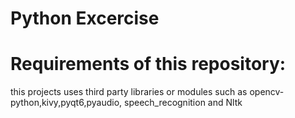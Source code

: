 # Python Excercise

# Requirements of this repository:
this projects uses third party libraries or modules such as
opencv-python,kivy,pyqt6,pyaudio, speech_recognition and
Nltk

